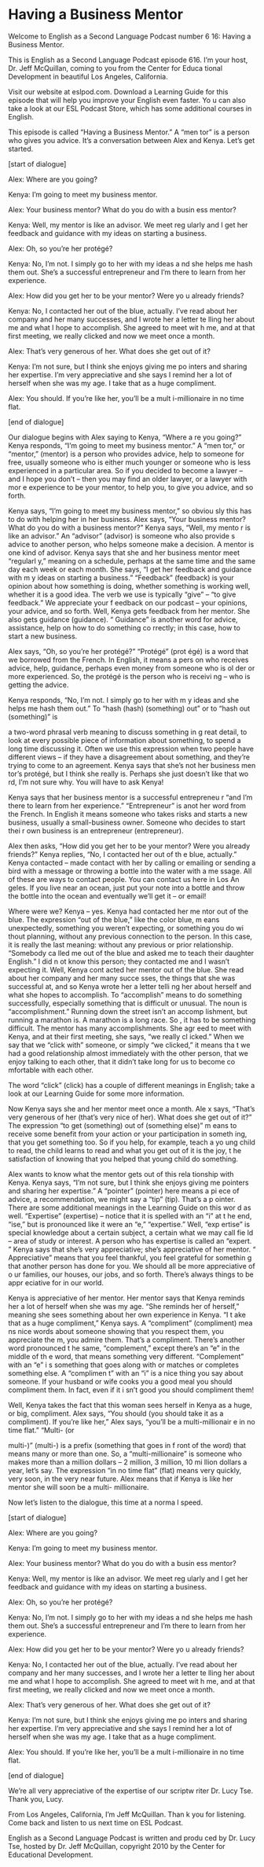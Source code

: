 # Having a Business Mentor

Welcome to English as a Second Language Podcast number 6 16: Having a Business Mentor. 

This is English as a Second Language Podcast episode 616.  I’m your host, Dr. Jeff McQuillan, coming to you from the Center for Educa tional Development in beautiful Los Angeles, California. 

Visit our website at eslpod.com.  Download a Learning Guide for this episode that will help you improve your English even faster.  Yo u can also take a look at our ESL Podcast Store, which has some additional courses in English. 

This episode is called “Having a Business Mentor.”  A “men tor” is a person who gives you advice.  It’s a conversation between Alex and Kenya.   Let’s get started. 

[start of dialogue] 

Alex:  Where are you going? 

Kenya:  I’m going to meet my business mentor.   

Alex:  Your business mentor?  What do you do with a busin ess mentor? 

Kenya:  Well, my mentor is like an advisor.  We meet reg ularly and I get her feedback and guidance with my ideas on starting a business.  

Alex:  Oh, so you’re her protégé? 

Kenya:  No, I’m not.  I simply go to her with my ideas a nd she helps me hash them out.  She’s a successful entrepreneur and I’m there  to learn from her experience.   

Alex:  How did you get her to be your mentor?  Were yo u already friends? 

Kenya:  No, I contacted her out of the blue, actually.  I’ve read about her company and her many successes, and I wrote her a letter te lling her about me and what I hope to accomplish.  She agreed to meet wit h me, and at that first meeting, we really clicked and now we meet once a month.  

Alex:  That’s very generous of her.  What does she get out  of it?  

 Kenya:  I’m not sure, but I think she enjoys giving me po inters and sharing her expertise.  I’m very appreciative and she says I remind her  a lot of herself when she was my age.  I take that as a huge compliment. 

Alex:  You should.  If you’re like her, you’ll be a mult i-millionaire in no time flat. 

[end of dialogue] 

Our dialogue begins with Alex saying to Kenya, “Where a re you going?”  Kenya responds, “I’m going to meet my business mentor.”  A “men tor,” or “mentor,” (mentor) is a person who provides advice, help to someone for free, usually someone who is either much younger or someone who is less  experienced in a particular area.  So if you decided to become a lawyer –  and I hope you don’t – then you may find an older lawyer, or a lawyer with mor e experience to be your mentor, to help you, to give you advice, and so forth.   

Kenya says, “I’m going to meet my business mentor,” so obviou sly this has to do with helping her in her business.  Alex says, “Your business mentor?  What do you do with a business mentor?”  Kenya says, “Well, my mento r is like an advisor.”  An “advisor” (advisor) is someone who also provide s advice to another person, who helps someone make a decision.  A mentor is one kind of advisor. Kenya says that she and her business mentor meet “regularl y,” meaning on a schedule, perhaps at the same time and the same day each  week or each month.  She says, “I get her feedback and guidance with m y ideas on starting a business.”  “Feedback” (feedback) is your opinion about how  something is doing, whether something is working well, whether it is a good  idea.  The verb we use is typically “give” – “to give feedback.”  We appreciate your f eedback on our podcast – your opinions, your advice, and so forth.  Well,  Kenya gets feedback from her mentor.  She also gets guidance (guidance).  “ Guidance” is another word for advice, assistance, help on how to do something co rrectly; in this case, how to start a new business. 

Alex says, “Oh, so you’re her protégé?”  “Protégé” (prot égé) is a word that we borrowed from the French.  In English, it means a pers on who receives advice, help, guidance, perhaps even money from someone who is ol der or more experienced.  So, the protégé is the person who is receivi ng – who is getting the advice. 

Kenya responds, “No, I’m not.  I simply go to her with m y ideas and she helps me hash them out.”  To “hash (hash) (something) out” or  to “hash out (something)” is  

 a two-word phrasal verb meaning to discuss something in g reat detail, to look at every possible piece of information about something, to spend a long time discussing it.  Often we use this expression when two people  have different views – if they have a disagreement about something, and  they’re trying to come to an agreement.  Kenya says that she’s not her business men tor’s protégé, but I think she really is.  Perhaps she just doesn’t like that wo rd, I’m not sure why. You will have to ask Kenya! 

Kenya says that her business mentor is a successful entrepreneu r “and I’m there to learn from her experience.”  “Entrepreneur” is anot her word from the French. In English it means someone who takes risks and starts a new  business, usually a small-business owner.  Someone who decides to start thei r own business is an entrepreneur (entrepreneur).   

Alex then asks, “How did you get her to be your mentor?  Were you already friends?”  Kenya replies, “No, I contacted her out of th e blue, actually.”  Kenya contacted – made contact with her by calling or emailing or sending a bird with a message or throwing a bottle into the water with a me ssage.  All of these are ways to contact people.  You can contact us here in Los An geles.  If you live near an ocean, just put your note into a bottle and throw the bottle into the ocean and eventually we’ll get it – or email!   

Where were we?  Kenya – yes.  Kenya had contacted her me ntor out of the blue. The expression “out of the blue,” like the color blue, m eans unexpectedly, something you weren’t expecting, or something you do wi thout planning, without any previous connection to the person.  In this case, it is really the last meaning: without any previous or prior relationship.  “Somebody ca lled me out of the blue and asked me to teach their daughter English.”  I did n ot know this person; they contacted me and I wasn’t expecting it.  Well, Kenya cont acted her mentor out of the blue.  She read about her company and her many succe sses, the things that she was successful at, and so Kenya wrote her a letter telli ng her about herself and what she hopes to accomplish.  To “accomplish” means to do something successfully, especially something that is difficult or unusual.   The noun is “accomplishment.”  Running down the street isn’t an accomp lishment, but running a marathon is.  A marathon is a long race.  So , it has to be something difficult.  The mentor has many accomplishments.  She agr eed to meet with Kenya, and at their first meeting, she says, “we really cl icked.”  When we say that we “click with” someone, or simply “we clicked,” it means tha t we had a good relationship almost immediately with the other person, that we enjoy talking to each other, that it didn’t take long for us to become co mfortable with each other.   

 The word “click” (click) has a couple of different meanings in English; take a look at our Learning Guide for some more information. 

Now Kenya says she and her mentor meet once a month.  Ale x says, “That’s very generous of her (that’s very nice of her).  What does she get out of it?”  The expression “to get (something) out of (something else)” m eans to receive some benefit from your action or your participation in someth ing, that you get something too.  So if you help, for example, teach a yo ung child to read, the child learns to read and what you get out of it is the joy, t he satisfaction of knowing that you helped that young child do something.   

Alex wants to know what the mentor gets out of this rela tionship with Kenya. Kenya says, “I’m not sure, but I think she enjoys giving me pointers and sharing her expertise.”  A “pointer” (pointer) here means a pi ece of advice, a recommendation, we might say a “tip” (tip).  That’s a p ointer.  There are some additional meanings in the Learning Guide on this wor d as well.  “Expertise” (expertise) – notice that it is spelled with an “i” at t he end, “ise,” but is pronounced like it were an “e,” “expertise.”  Well, “exp ertise” is special knowledge about a certain subject, a certain what we may call fie ld – area of study or interest.  A person who has expertise is called an “expert. ”  Kenya says that she’s very appreciative; she’s appreciative of her mentor.  “ Appreciative” means that you feel thankful, you feel grateful for somethin g that another person has done for you.  We should all be more appreciative of o ur families, our houses, our jobs, and so forth.  There’s always things to be appr eciative for in our world.   

Kenya is appreciative of her mentor.  Her mentor says that  Kenya reminds her a lot of herself when she was my age.  “She reminds her  of herself,” meaning she sees something about her own experience in Kenya.  “I t ake that as a huge compliment,” Kenya says.  A “compliment” (compliment) mea ns nice words about someone showing that you respect them, you appreciate the m, you admire them. That’s a compliment.  There’s another word pronounced t he same, “complement,” except there’s an “e” in the middle of th e word, that means something very different.  “Complement” with an “e” i s something that goes along with or matches or completes something else.  A “complimen t” with an “i” is a nice thing you say about someone.  If your husband or wife  cooks you a good meal you should compliment them.  In fact, even if it i sn’t good you should compliment them! 

Well, Kenya takes the fact that this woman sees herself in Kenya as a huge, or big, compliment.  Alex says, “You should (you should take it  as a compliment).  If you’re like her,” Alex says, “you’ll be a multi-millionair e in no time flat.”  “Multi- (or  

 multi-)” (multi-) is a prefix (something that goes in f ront of the word) that means many or more than one.  So, a “multi-millionaire” is someone who makes more than a million dollars – 2 million, 3 million, 10 mi llion dollars a year, let’s say.  The expression “in no time flat” (flat) means very quickly, very soon, in the very near future.  Alex means that if Kenya is like her mentor she will soon be a multi- millionaire. 

Now let’s listen to the dialogue, this time at a norma l speed. 

[start of dialogue] 

Alex:  Where are you going? 

Kenya:  I’m going to meet my business mentor.   

Alex:  Your business mentor?  What do you do with a busin ess mentor? 

Kenya:  Well, my mentor is like an advisor.  We meet reg ularly and I get her feedback and guidance with my ideas on starting a business.  

Alex:  Oh, so you’re her protégé? 

Kenya:  No, I’m not.  I simply go to her with my ideas a nd she helps me hash them out.  She’s a successful entrepreneur and I’m there  to learn from her experience.   

Alex:  How did you get her to be your mentor?  Were yo u already friends? 

Kenya:  No, I contacted her out of the blue, actually.  I’ve read about her company and her many successes, and I wrote her a letter te lling her about me and what I hope to accomplish.  She agreed to meet wit h me, and at that first meeting, we really clicked and now we meet once a month.  

Alex:  That’s very generous of her.  What does she get out  of it? 

Kenya:  I’m not sure, but I think she enjoys giving me po inters and sharing her expertise.  I’m very appreciative and she says I remind her  a lot of herself when she was my age.  I take that as a huge compliment. 

Alex:  You should.  If you’re like her, you’ll be a mult i-millionaire in no time flat. 

 [end of dialogue] 

We’re all very appreciative of the expertise of our scriptw riter Dr. Lucy Tse. Thank you, Lucy.   

From Los Angeles, California, I’m Jeff McQuillan.  Than k you for listening.  Come back and listen to us next time on ESL Podcast. 

English as a Second Language Podcast is written and produ ced by Dr. Lucy Tse, hosted by Dr. Jeff McQuillan, copyright 2010 by the Center  for Educational Development.

